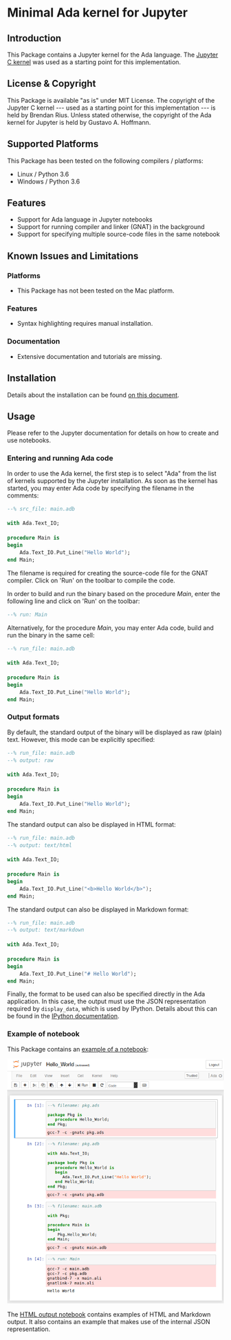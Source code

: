 Minimal Ada kernel for Jupyter
==============================

Introduction
---------------

This Package contains a Jupyter kernel for the Ada language. The
[Jupyter C kernel](https://github.com/brendan-rius/jupyter-c-kernel) was used
as a starting point for this implementation.


License & Copyright
----------------------

This Package is available "as is" under MIT License. The copyright of the
Jupyter C kernel --- used as a starting point for this implementation --- is
held by Brendan Rius. Unless stated otherwise, the copyright of the Ada kernel
for Jupyter is held by Gustavo A. Hoffmann.


Supported Platforms
----------------------

This Package has been tested on the following compilers / platforms:

- Linux / Python 3.6
- Windows / Python 3.6


Features
-----------

- Support for Ada language in Jupyter notebooks
- Support for running compiler and linker (GNAT) in the background
- Support for specifying multiple source-code files in the same notebook


Known Issues and Limitations
-------------------------------

### Platforms

- This Package has not been tested on the Mac platform.

### Features

- Syntax highlighting requires manual installation.

### Documentation

- Extensive documentation and tutorials are missing.


Installation
---------------

Details about the installation can be found
[on this document](Installation.md).


Usage
--------

Please refer to the Jupyter documentation for details on how to create and use
notebooks.

### Entering and running Ada code

In order to use the Ada kernel, the first step is to select "Ada" from the list
of kernels supported by the Jupyter installation. As soon as the kernel has
started, you may enter Ada code by specifying the filename in the comments:

```ada
--% src_file: main.adb

with Ada.Text_IO;

procedure Main is
begin
    Ada.Text_IO.Put_Line("Hello World");
end Main;
```

The filename is required for creating the source-code file for the GNAT
compiler. Click on 'Run' on the toolbar to compile the code.

In order to build and run the binary based on the procedure _Main_, enter
the following line and click on 'Run' on the toolbar:

```ada
--% run: Main
```

Alternatively, for the procedure _Main_, you may enter Ada code, build and run
the binary in the same cell:

```ada
--% run_file: main.adb

with Ada.Text_IO;

procedure Main is
begin
    Ada.Text_IO.Put_Line("Hello World");
end Main;
```

### Output formats

By default, the standard output of the binary will be displayed as raw (plain)
text. However, this mode can be explicitly specified:

```ada
--% run_file: main.adb
--% output: raw

with Ada.Text_IO;

procedure Main is
begin
    Ada.Text_IO.Put_Line("Hello World");
end Main;
```

The standard output can also be displayed in HTML format:

```ada
--% run_file: main.adb
--% output: text/html

with Ada.Text_IO;

procedure Main is
begin
    Ada.Text_IO.Put_Line("<b>Hello World</b>");
end Main;
```

The standard output can also be displayed in Markdown format:

```ada
--% run_file: main.adb
--% output: text/markdown

with Ada.Text_IO;

procedure Main is
begin
    Ada.Text_IO.Put_Line("# Hello World");
end Main;
```

Finally, the format to be used can also be specified directly in the Ada
application. In this case, the output must use the JSON representation
required by `display_data`, which is used by IPython. Details about this can
be found in the
[IPython documentation](https://ipython.org/ipython-doc/3/notebook/nbformat.html#display-data).


### Example of notebook

This Package contains an [example of a notebook](examples/Hello_World.ipynb):

![Pic of notebook](examples/Hello_World.png)

The [HTML output notebook](examples/Hello_Html.ipynb) contains examples of HTML
and Markdown output. It also contains an example that makes use of the internal
JSON representation.
